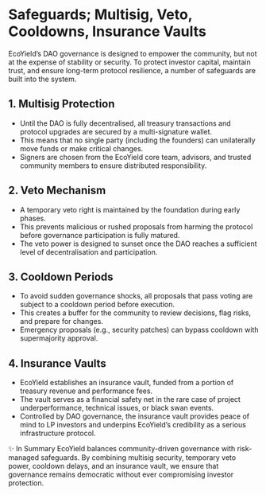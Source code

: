 # Safeguards; Multisig, Veto, Cooldowns, Insurance Vaults

EcoYield’s DAO governance is designed to empower the community, but not
at the expense of stability or security. To protect investor capital,
maintain trust, and ensure long-term protocol resilience, a number of
safeguards are built into the system.

## 1. Multisig Protection

- Until the DAO is fully decentralised, all treasury transactions and
protocol upgrades are secured by a multi-signature wallet.
- This means that no single party (including the founders) can
unilaterally move funds or make critical changes.
- Signers are chosen from the EcoYield core team, advisors, and trusted
community members to ensure distributed responsibility.

## 2. Veto Mechanism

- A temporary veto right is maintained by the foundation during early
phases.
- This prevents malicious or rushed proposals from harming the protocol
before governance participation is fully matured.
- The veto power is designed to sunset once the DAO reaches a sufficient
level of decentralisation and participation.

## 3. Cooldown Periods

- To avoid sudden governance shocks, all proposals that pass voting are
subject to a cooldown period before execution.
- This creates a buffer for the community to review decisions, flag
risks, and prepare for changes.
- Emergency proposals (e.g., security patches) can bypass cooldown with
supermajority approval.

## 4. Insurance Vaults

- EcoYield establishes an insurance vault, funded from a portion of
treasury revenue and performance fees.
- The vault serves as a financial safety net in the rare case of project
underperformance, technical issues, or black swan events.
- Controlled by DAO governance, the insurance vault provides peace of
mind to LP investors and underpins EcoYield’s credibility as a serious
infrastructure protocol.

✨ In Summary
EcoYield balances community-driven governance with risk-managed
safeguards. By combining multisig security, temporary veto power,
cooldown delays, and an insurance vault, we ensure that governance
remains democratic without ever compromising investor protection.
